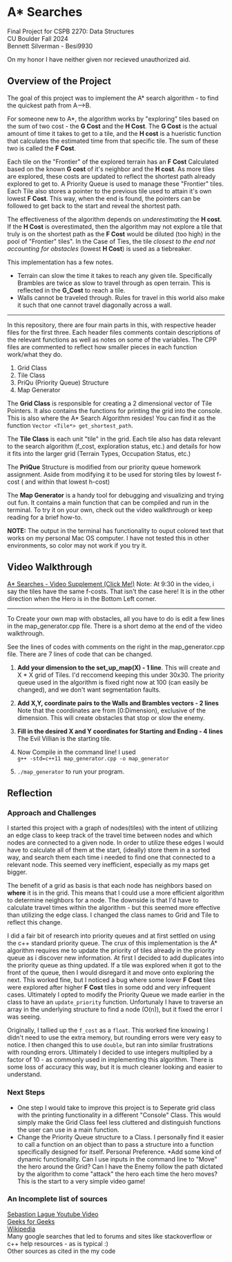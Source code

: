# A* Searches
Final Project for CSPB 2270: Data Structures\
CU Boulder Fall 2024\
Bennett Silverman - Besi9930

On my honor I have neither given nor recieved unauthorized aid. 

## Overview of the Project
The goal of this project was to implement the A* search algorithm - to find the quickest path from A-->B. 

For someone new to A*, the algorithm works by "exploring" tiles based on the sum of two cost - the **G Cost** and the **H Cost**. The **G Cost** is the actual amount of time it takes to get to a tile, and the **H cost** is a hueristic function that calculates the estimated time from that specific tile. The sum of these two is called the **F Cost**.

Each tile on the "Frontier" of the explored terrain has an **F Cost** Calculated based on the known **G cost** of it's neighbor and the **H cost**. As more tiles are explored, these costs are updated to reflect the shortest path already explored to get to. A Priority Queue is used to manage these "Frontier" tiles. Each Tile also stores a pointer to the previous tile used to attain it's own lowest **F Cost**. This way, when the end is found, the pointers can be followed to get back to the start and reveal the shortest path.

The effectiveness of the algorithm depends on *underestimating* the **H cost**. If the **H Cost** is overestimated, then the algorithm may not explore a tile that truly is on the shortest path as the **F Cost** would be diluted (too high) in the pool of "Frontier" tiles". In the Case of Ties, the tile *closest to the end not accounting for obstacles* (lowest **H Cost**) is used as a tiebreaker.

This implementation has a few notes.
* Terrain can slow the time it takes to reach any given tile. Specifically Brambles are twice as slow to travel through as open terrain. This is reflected in the **G_Cost** to reach a tile. 
* Walls cannot be traveled through. Rules for travel in this world also make it such that one cannot travel diagonally across a wall. 

---
In this repository, there are four main parts in this, with respective header files for the first three. Each header files comments contain descriptions of the relevant functions as well as notes on some of the variables. The CPP files are commented to reflect how smaller pieces in each function work/what they do.



1. Grid Class
2. Tile Class
3. PriQu (Priority Queue) Structure
4. Map Generator

The **Grid Class** is responsible for creating a 2 dimensional vector of Tile Pointers. It also contains the functions for printing the grid into the console. This is also where the A* Search Algorithm resides! You can find it as the function `Vector <Tile*> get_shortest_path`.

The **Tile Class** is each unit "tile" in the grid. Each tile also has data relevant to the search algorithm (f_cost, exploration status, etc.) and details for how it fits into the larger grid (Terrain Types, Occupation Status, etc.)

The **PriQue** Structure is modified from our priority queue homework assignment. Aside from modifying it to be used for storing tiles by lowest f-cost ( and within that lowest h-cost)

The **Map Generator** is a handy tool for debugging and visualizing and trying out fun. It contains a main function that can be compiled and run in the terminal. To try it on your own, check out the video walkthrough or keep reading for a brief how-to. 

**NOTE:** The output in the terminal has functionality to ouput colored text that works on my personal Mac OS computer. I have not tested this in other environments, so color may not work if you try it. 

## Video Walkthrough

[A* Searches - Video Supplement (Click Me!)](https://youtu.be/2v_WGBg0s1c)
Note: At 9:30 in the video, i say the tiles have the same f-costs. That isn't the case here! It is in the other direction when the Hero is in the Bottom Left corner.

---
To Create your own map with obstacles, all you have to do is edit a few lines in the map_generator.cpp file. There is a short demo at the end of the video walkthrough.

See the lines of codes with comments on the right in the map_generator.cpp file. There are 7 lines of code that can be changed.

1. **Add your dimension to the set_up_map(X) - 1 line**. This will create and X * X grid of Tiles. I'd reccomend keeping this under 30x30. The priority queue used in the algorithm is fixed right now at 100 (can easily be changed), and we don't want segmentation faults.
2. **Add X,Y, coordinate pairs to the Walls and Brambles vectors - 2 lines** Note that the coordinates are from [0:Dimension), exclusive of the dimension. This will create obstacles that stop or slow the enemy.
3. **Fill in the desired X and Y coordinates for Starting and Ending - 4 lines** The Evil Villian is the starting tile.

4. Now Compile in the command line! I used \
`g++ -std=c++11 map_generator.cpp -o map_generator`

5. `./map_generator` to run your program.

## Reflection
    
### Approach and Challenges
I started this project with a graph of nodes(tiles) with the intent of utilizing an edge class to keep track of the travel time between nodes and which nodes are connected to a given node. In order to utilize these edges I would have to calculate all of them at the start, (ideally) store them in a sorted way, and search them each time i needed to find one that connected to a relevant node. This seemed very inefficient, especially as my maps get bigger.

The benefit of a grid as basis is that each node has neighbors based on **where** it is in the grid. This means that I could use a more efficient algorithm to determine neighbors for a node. The downside is that I'd have to calculate travel times within the algorithm - but this seemed more effective than utilizing the edge class. I changed the class names to Grid and Tile to reflect this change. 

I did a fair bit of research into priority queues and at first settled on using the c++ standard priority queue. The crux of this implementation is the A* algorithm requires me to update the priority of tiles already in the priority queue as i discover new information. At first I decided to add duplicates into the priority queue as thing updated. If a tile was explored when it got to the front of the queue, then I would disregard it and move onto exploring the next. This worked fine, but I noticed a bug where some lower **F Cost** tiles were explored after higher **F Cost** tiles in some odd and very infrequent cases. Ultimately I opted to modify the Priority Queue we made earlier in the class to have an `update_priority` function. Unfortunaly I have to traverse an array in the underlying structure to find a node (O(n)), but it fixed the error I was seeing. 

Originally, I tallied up the `f_cost` as a `float`. This worked fine knowing I didn't need to use the extra memory, but rounding errors were very easy to notice. I then changed this to use `double`, but ran into similar frustrations with rounding errors. Ultimately I decided to use integers multiplied by a factor of 10 - as commonly used in implementing this algorithm. There is some loss of accuracy this way, but it is much cleaner looking and easier to understand.
    

### Next Steps

* One step I would take to improve this project is to Seperate grid class with the printing functionality in a different "Console" Class. This would simply make the Grid Class feel less cluttered and distinguish functions the user can use in a main function. 
* Change the Priority Queue structure to a Class. I personally find it easier to call a function on an object than to pass a structure into a function specifically designed for itself. Personal Preference. 
*Add some kind of dynamic functionality. Can I use inputs in the command line to "Move" the hero around the Grid? Can I have the Enemy follow the path dictated by the algorithm to come "attack" the hero each time the hero moves? This is the start to a very simple video game!


### An Incomplete list of sources


[Sebastion Lague Youtube Video](https://www.youtube.com/watch?v=-L-WgKMFuhE&ab_channel=SebastianLague)\
[Geeks for Geeks](https://www.geeksforgeeks.org/a-search-algorithm/)\
[Wikipedia](https://en.wikipedia.org/wiki/A*_search_algorithm#)\
Many google searches that led to forums and sites like stackoverflow or c++ help resources - as is typical :)\
Other sources as cited in the my code

